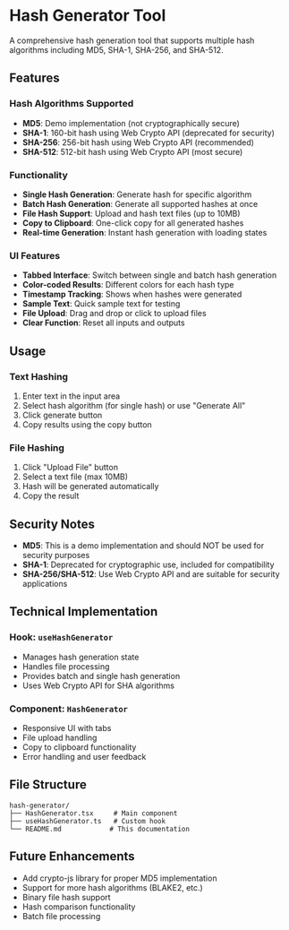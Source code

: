 # Hash Generator Tool

A comprehensive hash generation tool that supports multiple hash algorithms including MD5, SHA-1, SHA-256, and SHA-512.

## Features

### Hash Algorithms Supported
- **MD5**: Demo implementation (not cryptographically secure)
- **SHA-1**: 160-bit hash using Web Crypto API (deprecated for security)
- **SHA-256**: 256-bit hash using Web Crypto API (recommended)
- **SHA-512**: 512-bit hash using Web Crypto API (most secure)

### Functionality
- **Single Hash Generation**: Generate hash for specific algorithm
- **Batch Hash Generation**: Generate all supported hashes at once
- **File Hash Support**: Upload and hash text files (up to 10MB)
- **Copy to Clipboard**: One-click copy for all generated hashes
- **Real-time Generation**: Instant hash generation with loading states

### UI Features
- **Tabbed Interface**: Switch between single and batch hash generation
- **Color-coded Results**: Different colors for each hash type
- **Timestamp Tracking**: Shows when hashes were generated
- **Sample Text**: Quick sample text for testing
- **File Upload**: Drag and drop or click to upload files
- **Clear Function**: Reset all inputs and outputs

## Usage

### Text Hashing
1. Enter text in the input area
2. Select hash algorithm (for single hash) or use "Generate All"
3. Click generate button
4. Copy results using the copy button

### File Hashing
1. Click "Upload File" button
2. Select a text file (max 10MB)
3. Hash will be generated automatically
4. Copy the result

## Security Notes

- **MD5**: This is a demo implementation and should NOT be used for security purposes
- **SHA-1**: Deprecated for cryptographic use, included for compatibility
- **SHA-256/SHA-512**: Use Web Crypto API and are suitable for security applications

## Technical Implementation

### Hook: `useHashGenerator`
- Manages hash generation state
- Handles file processing
- Provides batch and single hash generation
- Uses Web Crypto API for SHA algorithms

### Component: `HashGenerator`
- Responsive UI with tabs
- File upload handling
- Copy to clipboard functionality
- Error handling and user feedback

## File Structure
```
hash-generator/
├── HashGenerator.tsx     # Main component
├── useHashGenerator.ts   # Custom hook
└── README.md            # This documentation
```

## Future Enhancements
- Add crypto-js library for proper MD5 implementation
- Support for more hash algorithms (BLAKE2, etc.)
- Binary file hash support
- Hash comparison functionality
- Batch file processing
